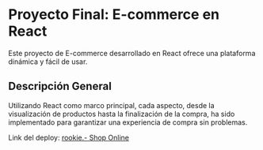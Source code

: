# Proyecto Final: E-commerce en React
Este proyecto de E-commerce desarrollado en React ofrece una plataforma dinámica y fácil de usar.

## Descripción General

Utilizando React como marco principal, cada aspecto, desde la visualización de productos hasta la finalización de la compra, ha sido implementado para garantizar una experiencia de compra sin problemas.

Link del deploy: [rookie.- Shop Online](https://65617f906234c46cfee42581--phenomenal-sprinkles-bd029d.netlify.app/)

